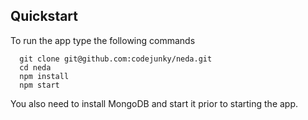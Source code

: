 ## Quickstart

To run the app type the following commands
```
  git clone git@github.com:codejunky/neda.git
  cd neda
  npm install
  npm start
```
You also need to install MongoDB and start it prior to starting the app.
